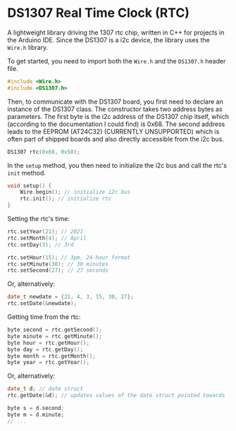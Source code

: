 # DS1307 Real Time Clock (RTC)
A lightweight library driving the 1307 rtc chip, written in C++ for projects in the Arduino IDE.
Since the DS1307 is a i2c device, the library uses the ``Wire.h`` library.<br>

To get started, you need to import both the ``Wire.h`` and the ``DS1307.h`` header file.
``` C++
#include <Wire.h>
#include <DS1307.h>
```
Then, to communicate with the DS1307 board, you first need to declare an instance of the DS1307 class. The constructor takes two address bytes as parameters. The first byte is the i2c address of the DS1307 chip itself, which (according to the documentation I could find) is 0x68.
The second address leads to the EEPROM (AT24C32) (CURRENTLY UNSUPPORTED) which is often part of shipped boards and also directly accessible from the i2c bus.
``` C++
DS1307 rtc(0x68, 0x50);
```
In the ``setup`` method, you then need to initialize the i2c bus and call the rtc's ``init`` method.
``` C++
void setup() {
    Wire.begin(); // initialize i2c bus
    rtc.init(); // initialize rtc
}
```
Setting the rtc's time:
``` C++
rtc.setYear(21); // 2021
rtc.setMonth(4); // April
rtc.setDay(3); // 3rd

rtc.setHour(15); // 3pm, 24-hour format
rtc.setMinute(30); // 30 minutes
rtc.setSecond(27); // 27 seconds
```
Or, alternatively:
``` C++
date_t newdate = {21, 4, 3, 15, 30, 27};
rtc.setDate(&newdate);
```
Getting time from the rtc:
``` C++
byte second = rtc.getSecond();
byte minute = rtc.getMinute();
byte hour = rtc.getHour();
byte day = rtc.getDay();
byte month = rtc.getMonth();
byte year = rtc.getYear();
```
Or, alternatively:
``` C++
date_t d; // date struct
rtc.getDate(&d); // updates values of the date struct pointed towards

byte s = d.second;
byte m = d.minute;
// ...
```
